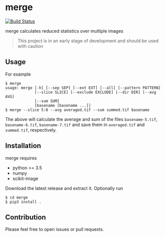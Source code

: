 # merge

[![Build Status](https://travis-ci.com/john/merge.svg?branch=master)](https://travis-ci.com/john/merge)

merge calculates reduced statistics over multiple images

> This project is in an early stage of development and should be used with caution


## Usage

For example

```
$ merge
usage: merge [-h] [--sep SEP] [--ext EXT] [--all] [--pattern PATTERN]
             [--slice SLICE] [--exclude EXCLUDE] [--dir DIR] [--avg AVG]
             [--sum SUM]
             [basename [basename ...]]
$ merge --slice 5:8 --avg averaged.tif --sum summed.tif basename
```

The above will calculate the average and sum of the files `basename-5.tif`,
`basename-6.tif`,  `basename-7.tif` and save them in `averaged.tif` and
`summed.tif`, respectively.

## Installation

merge requires

* python >= 3.5
* numpy
* scikit-image

Download the latest release and extract it. Optionally run

```
$ cd merge
$ pip3 install .
```


## Contribution

Please feel free to open issues or pull requests.
